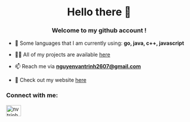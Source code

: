 <h1 align="center">Hello there 👋</h1>
<h3 align="center">Welcome to my github account !</h3>

- 💬 Some languages that I am currently using: **go, java, c++, javascript**

- 👨‍💻 All of my projects are available [here](https://github.com/nvtrinh2001?tab=repositories)

- 📫 Reach me via **nguyenvantrinh2607@gmail.com**

- 📄 Check out my website [here](https://piklr.vercel.app/)

<h3 align="left">Connect with me:</h3>
<p align="left">
<a href="https://www.linkedin.com/in/nvtrinh2001/" target="blank"><img align="center" src="https://raw.githubusercontent.com/rahuldkjain/github-profile-readme-generator/master/src/images/icons/Social/linked-in-alt.svg" alt="nvtrinh2001" height="30" width="40" /></a>
</p>
